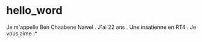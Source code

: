 # hello_word
Je m'appelle Ben Chaabene Nawel . J'ai 22 ans . Une insatienne en RT4 . Je vous aime :* 
